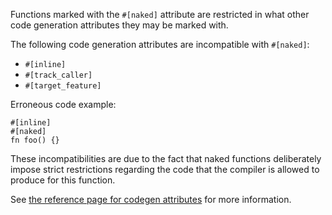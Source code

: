 Functions marked with the `#[naked]` attribute are restricted in what other
code generation attributes they may be marked with.

The following code generation attributes are incompatible with `#[naked]`:

  * `#[inline]`
  * `#[track_caller]`
  * `#[target_feature]`

Erroneous code example:

```compile_fail,E0736
#[inline]
#[naked]
fn foo() {}
```

These incompatibilities are due to the fact that naked functions deliberately
impose strict restrictions regarding the code that the compiler is
allowed to produce for this function.

See [the reference page for codegen attributes] for more information.

[the reference page for codegen attributes]: https://doc.rust-lang.org/reference/attributes/codegen.html
